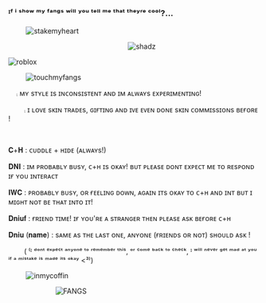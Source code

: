 ### ᴵᶠ ⁱ ˢʰᵒʷ ᵐʸ ᶠᵃⁿᵍˢ ʷⁱˡˡ ʸᵒᵘ ᵗᵉˡˡ ᵐᵉ ᵗʰᵃᵗ ᵗʰᵉʸʳᵉ ᶜᵒᵒˡ?...

‎ ‎ ‎ ‎ ‎‎ ‎ ‎ ‎‎ ‎ ![stakemyheart](https://iili.io/2nvOMbI.md.webp)


‎ ‎ ‎ ‎ ‎‎ ‎ ‎
 ‎ ‎‎ ‎ ‎ ‎‎  ‎ ‎ ‎ ‎‎ ‎‎‎ ‎ ‎ ‎‎ ‎ ‎ ‎ ‎‎ ‎ ‎ ‎‎  ‎ ‎ ‎‎ ‎‎‎ ‎ ‎ ‎‎ ‎ ‎ ‎ ‎ ‎ ‎‎ ‎‎‎ ‎ ‎ ‎‎ ‎ ‎ ‎ ‎‎ ‎ ‎ ‎‎  ‎ ‎ ‎ ‎‎ ‎‎‎ ‎ ‎ ‎‎ ‎ ‎ ![shadz](https://images-ext-1.discordapp.net/external/v7mBcVvPOhb51xHyQCL-3EySJSn58lXVsHHWI0VIXbM/%3Ftoken%3DeyJ0eXAiOiJKV1QiLCJhbGciOiJIUzI1NiJ9.eyJzdWIiOiJ1cm46YXBwOjdlMGQxODg5ODIyNjQzNzNhNWYwZDQxNWVhMGQyNmUwIiwiaXNzIjoidXJuOmFwcDo3ZTBkMTg4OTgyMjY0MzczYTVmMGQ0MTVlYTBkMjZlMCIsIm9iaiI6W1t7InBhdGgiOiJcL2ZcL2MxOWY5MjI4LWIwYzItNDZlMi1iNjdiLTFlYmY0MDIwNGUwM1wvZDNjZmZkYi05OGFiNzEzOC1mMDE3LTRiNmItYWViMi1kZTUzZTM4ZTFjOGMuZ2lmIn1dXSwiYXVkIjpbInVybjpzZXJ2aWNlOmZpbGUuZG93bmxvYWQiXX0.e2Mk_CLK7rKZorhrfe9Kz7gYlgzLjyksqyxk_6lTGoA/https/images-wixmp-ed30a86b8c4ca887773594c2.wixmp.com/f/c19f9228-b0c2-46e2-b67b-1ebf40204e03/d3cffdb-98ab7138-f017-4b6b-aeb2-de53e38e1c8c.gif?width=75&height=75)


 ![roblox](https://media.discordapp.net/attachments/1304729995041837157/1310185416682377287/IMG_9304.png?ex=67444cc1&is=6742fb41&hm=ad92d40f8e3c747238109d9bdf067b37266957bd2b93bea70b3e9319600004b3&=&format=webp&quality=lossless&width=822&height=380)
‎ ‎ ‎ 
  

‎ ‎ ‎ ‎ ‎‎ ‎ ‎ ‎‎ ‎ ![touchmyfangs](https://iili.io/2nvk1tI.md.webp)
  
 ‎ ‎ ‎ ‎‎ ⨾ ᴍʏ sᴛʏʟᴇ ɪs ɪɴᴄᴏɴsɪsᴛᴇɴᴛ ᴀɴᴅ ɪᴍ ᴀʟᴡᴀʏs ᴇxᴘᴇʀɪᴍᴇɴᴛɪɴɢ! 

 ‎ ‎ ‎ ‎‎  ‎ ‎ ‎ ‎‎ ⨾ ɪ ʟᴏᴠᴇ sᴋɪɴ ᴛʀᴀᴅᴇs, ɢɪғᴛɪɴɢ ᴀɴᴅ ɪᴠᴇ ᴇᴠᴇɴ ᴅᴏɴᴇ sᴋɪɴ ᴄᴏᴍᴍɪssɪᴏɴs ʙᴇғᴏʀᴇ ! 

 ‎ ‎ ‎ ‎‎  ‎ ‎ ‎ ‎‎  ‎ 
         
𝐂+𝐇  : ᴄᴜᴅᴅʟᴇ + ʜɪᴅᴇ (ᴀʟᴡᴀʏs!) 

𝐃𝐍𝐈 : ɪᴍ ᴘʀᴏʙᴀʙʟʏ ʙᴜsʏ, ᴄ+ʜ ɪs ᴏᴋᴀʏ! ʙᴜᴛ ᴘʟᴇᴀsᴇ ᴅᴏɴᴛ ᴇxᴘᴇᴄᴛ ᴍᴇ ᴛᴏ ʀᴇsᴘᴏɴᴅ ɪғ ʏᴏᴜ ɪɴᴛᴇʀᴀᴄᴛ 

𝐈𝐖𝐂 : ᴘʀᴏʙᴀʙʟʏ ʙᴜsʏ, ᴏʀ ғᴇᴇʟɪɴɢ ᴅᴏᴡɴ, ᴀɢᴀɪɴ ɪᴛs ᴏᴋᴀʏ ᴛᴏ ᴄ+ʜ ᴀɴᴅ ɪɴᴛ ʙᴜᴛ ɪ ᴍɪɢʜᴛ ɴᴏᴛ ʙᴇ ᴛʜᴀᴛ ɪɴᴛᴏ ɪᴛ! 

𝐃𝐧𝐢𝐮𝐟 : ғʀɪᴇɴᴅ ᴛɪᴍᴇ! ɪғ ʏᴏᴜ'ʀᴇ ᴀ sᴛʀᴀɴɢᴇʀ ᴛʜᴇɴ ᴘʟᴇᴀsᴇ ᴀsᴋ ʙᴇғᴏʀᴇ ᴄ+ʜ 

𝐃𝐧𝐢𝐮 (𝐧𝐚𝐦𝐞) : sᴀᴍᴇ ᴀs ᴛʜᴇ ʟᴀsᴛ ᴏɴᴇ, ᴀɴʏᴏɴᴇ (ғʀɪᴇɴᴅs ᴏʀ ɴᴏᴛ) sʜᴏᴜʟᴅ ᴀsᴋ ! 

 ‎ ‎ ‎ ‎‎  ‎ ‎ ‎ ‎‎     ( ⁽ᴵ ᵈᵒⁿᵗ ᵉˣᵖᵉᶜᵗ ᵃⁿʸᵒⁿᵉ ᵗᵒ ʳᵉᵐᵉᵐᵇᵉʳ ᵗʰⁱˢ, ᵒʳ ᶜᵒᵐᵉ ᵇᵃᶜᵏ ᵗᵒ ᶜʰᵉᶜᵏ, ᴵ ʷⁱˡˡ ⁿᵉᵛᵉʳ ᵍᵉᵗ ᵐᵃᵈ ᵃᵗ ʸᵒᵘ ⁱᶠ ᵃ ᵐⁱˢᵗᵃᵏᵉ ⁱˢ ᵐᵃᵈᵉ ⁱᵗˢ ᵒᵏᵃʸ <³⁾)

‎ ‎ ‎ ‎ ‎‎ ‎ ‎ ‎‎ ‎   ![inmycoffin](https://iili.io/2nvvafe.webp)

 ‎ ‎ ‎‎ ‎ ‎ ‎‎ ‎ ‎ ‎‎ ‎ ‎‎ ‎ ‎ ‎ ‎‎ ‎ ‎ ‎‎ ‎‎ ‎ ‎ ‎ ‎‎ ‎  ![FANGS](https://iili.io/2nvDog4.md.gif)

 ‎ ‎ ‎‎ ‎ ‎ ‎‎ ‎ ‎ ‎‎ ‎ ‎‎ ‎ ‎ ‎ ‎‎ ‎ ‎ ‎‎ ‎‎ ‎ ‎ ‎‎  ‎ ‎ ‎ ‎‎ ‎‎‎  ‎ ‎ ‎‎ ‎ ‎‎ ‎ ‎ ‎‎  ‎ ‎ ‎ ‎‎ ‎‎‎ ‎ ‎ ‎‎ 


 
   


  
                         
  
   
